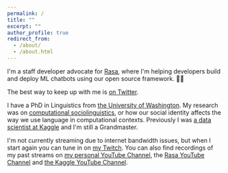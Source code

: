 ```yaml
---
permalink: /
title: ""
excerpt: ""
author_profile: true
redirect_from: 
  - /about/
  - /about.html
---
```

I'm a staff developer advocate for [Rasa](https://rasa.com/), where I'm helping developers build and deploy ML chatbots using our open source framework. 🤖💬

The best way to keep up with me is [on Twitter](https://twitter.com/rctatman).

I have a PhD in Linguistics from [the University of Washington](https://linguistics.washington.edu/). My research was on [computational sociolinguistics](https://makingnoiseandhearingthings.com/2017/06/13/what-is-computational-sociolinguistics-and-whos-doing-it/), or how our social identity affects the way we use language in computational contexts. Previously I was [a data scientist at Kaggle](https://www.kaggle.com/rtatman) and I'm still a Grandmaster. 

I'm not currently streaming due to internet bandwidth issues, but when I start again you can tune in on [my Twitch](https://www.twitch.tv/rctatman/). You can also find recordings of my past streams on [my personal YouTube Channel](https://www.youtube.com/c/RachaelTatmanNLP), the [Rasa YouTube Channel](https://www.youtube.com/channel/UCJ0V6493mLvqdiVwOKWBODQ) and [the Kaggle YouTube Channel](https://www.youtube.com/channel/UCSNeZleDn9c74yQc-EKnVTA).
